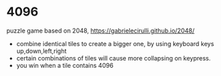 # 4096
puzzle game based on 2048, https://gabrielecirulli.github.io/2048/ 
- combine identical tiles to create a bigger one, by using keyboard keys up,down,left,right
- certain combinations of tiles will cause more collapsing on keypress.
- you win when a tile contains 4096
